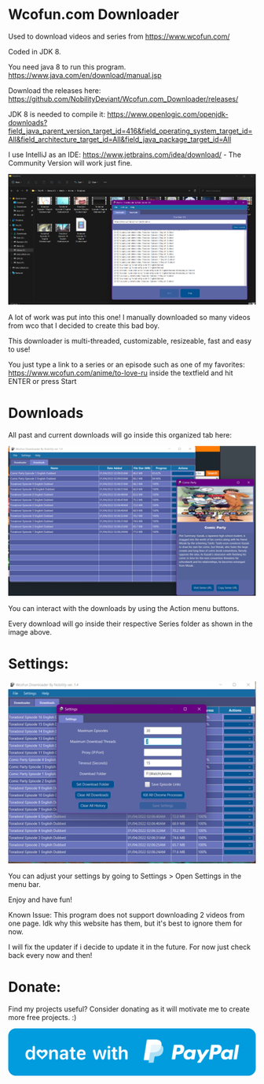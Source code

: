 # Wcofun.com Downloader

Used to download videos and series from https://www.wcofun.com/

Coded in JDK 8.

You need java 8 to run this program. https://www.java.com/en/download/manual.jsp

Download the releases here: https://github.com/NobilityDeviant/Wcofun.com_Downloader/releases/

JDK 8 is needed to compile it: https://www.openlogic.com/openjdk-downloads?field_java_parent_version_target_id=416&field_operating_system_target_id=All&field_architecture_target_id=All&field_java_package_target_id=All

I use IntelliJ as an IDE: https://www.jetbrains.com/idea/download/ - The Community Version will work just fine.


![Alt text](images/home.png?raw=true "Home Tab")

A lot of work was put into this one!
I manually downloaded so many videos from wco that I decided to create this bad boy.

This downloader is multi-threaded, customizable, resizeable, fast and easy to use!

You just type a link to a series or an episode such as one of my favorites: https://www.wcofun.com/anime/to-love-ru
inside the textfield and hit ENTER or press Start

# Downloads

All past and current downloads will go inside this organized tab here:

![Alt text](images/downloads.png?raw=true "Download Tab")

You can interact with the downloads by using the Action menu buttons.

Every download will go inside their respective Series folder as shown in the image above.

# Settings:

![Alt text](images/wco_settings.png?raw=true "Settings Window")

You can adjust your settings by going to Settings > Open Settings in the menu bar.

Enjoy and have fun!

Known Issue: This program does not support downloading 2 videos from one page.
Idk why this website has them, but it's best to ignore them for now.

I will fix the updater if i decide to update it in the future.
For now just check back every now and then!

# Donate:

Find my projects useful? Consider donating as it will motivate me to create more free projects. :)

[![name](/images/blue.svg)](https://www.paypal.com/paypalme/nobilitydev)


